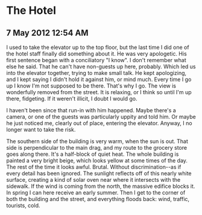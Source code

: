 # The Hotel
## 7 May 2012 12:54 AM


I used to take the elevator up to the top floor, but the last time I did one of the hotel staff finally did something about it. He was very apologetic. His first sentence began with a conciliatory "I know". I don't remember what else he said. That he can't have non-guests up here, probably. Which led us into the elevator together, trying to make small talk. He kept apologizing, and I kept saying I didn't hold it against him, or mind much. Every time I go up I know I'm not supposed to be there. That's why I go. The view is wonderfully removed from the street. It is relaxing, or I think so until I'm up there, fidgeting. If it weren't illicit, I doubt I would go.

I haven't been since that run-in with him happened. Maybe there's a camera, or one of the guests was particularly uppity and told him. Or maybe he just noticed me, clearly out of place, entering the elevator. Anyway, I no longer want to take the risk.

The southern side of the building is very warm, when the sun is out. That side is perpendicular to the main drag, and my route to the grocery store goes along there. It's a half-block of quiet heat. The whole building is painted a very bright beige, which looks yellow at some times of the day. The rest of the time it looks awful. Brutal. Without discrimination--as if every detail has been ignored. The sunlight reflects off of this nearly white surface, creating a kind of solar oven near where it intersects with the sidewalk. If the wind is coming from the north, the massive edifice blocks it. In spring I can here receive an early summer. Then I get to the corner of both the building and the street, and everything floods back: wind, traffic, tourists, cold.